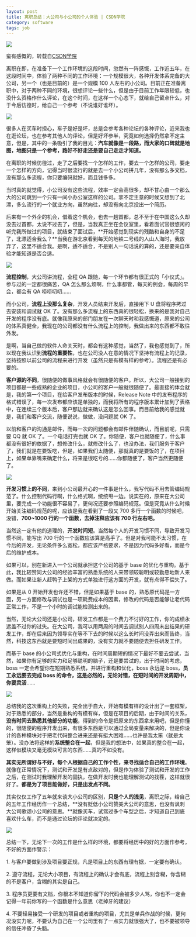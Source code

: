 ```yaml
---
layout: post
title: 离职总结：大公司与小公司的个人体验 | CSDN学院
category: software
tags: job
---
```

![](https://cdn.kelu.org/blog/tags/job.jpg)


蛮有感慨的，转载自[CSDN学院](https://mp.weixin.qq.com/s?__biz=MzA5MjcxNjc2Ng==&mid=2650523843&idx=1&sn=05ffeed4eb38e5992e849e3775e4d4cc)


离职在即，在准备下一个工作环境的这段时间，忽然有一阵感慨，工作近五年，在这段时间中，体验了两种不同的工作环境：一个规模很大，各种开发体系完备的大公司，另一个（也是目前的）是一个规模 100 人左右的小公司。目前正在准备离职中，对于两种不同的环境，很想评论一些什么，但是由于目前工作年限较低，也没什么资格作什么评论，在这个时间，在这样一个心态下，就给自己留点什么，对于今后彷徨时，给自己一个参考（不说谁好谁坏）。

![](https://cdn.kelu.org/blog/2018/01/job1.jpg)

很多人在买车时担心，车子是好是坏，总是会参考各种论坛的各种评论，近来我也在逛论坛，也在参考其他人的评论，但是好坏参半，究竟如何选择仍然拿不定主意，但是，其中的一条吸引了我的目光：**汽车就像是一段路，而大家的口碑就是地图，地图只是一个参考，路好不好走还是要自己走走才知道。**

在离职的时候彷徨过，走了之后要找一个怎样的工作，要去一个怎样的公司，要走一个怎样的方向，记得当时很流行的就是去一个小公司拼几年，没有那么多文档，没有那么多流程，你只要编码就好，而且钱多多。

当时真的就觉得，小公司没有这些流程，效率一定会高很多，却不甘心由一个那么大的公司跳到一个只有一间小办公室这样的公司。拿不定主意的时候又想到了北漂，多么流行的一个就业方向，虽然向往，却没有向北京投出一个简历。

后来有一个外企的机会，借着这个机会，也去一趟首都，总不至于在中国这么久却没去过首都，太说不过去了，但是，当我真正坐在会议室里，看着面试官很悠闲的听完我所做过的项目，就结束了面试后，**开始感觉到现实的残酷和自身的不足了，北漂适合我么？**当我在游北京看到每天的地铁二号线的人山人海时，我放弃了，这里不适合我。是啊，适不适合，不是别人一句话说的算的，还是要亲自体验才能知道是否合适。

![](https://cdn.kelu.org/blog/2018/01/job2.jpg)

**流程控制**，大公司讲流程，全程 QA 跟随，每一个环节都有很正式的「小仪式」。参与过的一定都很痛苦，QA 怎么那么烦啊，什么事都管，每天的例会，每周的早会，都会有 QA 唠唠叨叨……

而小公司，**流程上没那么复杂**，开发人员结束开发后，直接用下 U 盘将程序拷过去安装和调试就 OK 了。没有那么多流程上的东西真的很轻松，换来的是我对自己开发的程序没有底。就像我原来的部门朋友在一次聊天时和我感慨道，原来的公司的体系真健全，我现在的公司都没有什么流程上的控制，我做出来的东西都不敢往外发。

是啊，当自己做的软件人命关天时，都会有这种感觉，当然了，我也感觉到了，所以现在我认识到**流程的重要性**，也在公司没人在意的情况下坚持有流程上的记录，坚持按照以前公司的流程来进行开发（虽然只是有模有样的参考）。流程还是有必要的。

**客户源的不同**，很随便的做事风格就会有很随便的客户。所以，大公司一般接到的项目都是一些成熟的企业的项目，小公司的客户一般就很随便了。最直接的体会就是，我的第一个项目，在给客户发布版本的时候，Release Note 中的发布程序的格式错误了，每一次发布都应该是单独的，而我将所有的程序版本累计加到了表格中，在连续三个版本后，客户那边就来确认这是怎么回事。而目前给我的感觉就是，我们和客户交流，随便说说，做做，没问题就 OK 了。

以前和客户的沟通是邮件，而每一次的问题都会有邮件伴随确认，而目前呢，只需要 QQ 就 OK 了。一个电话打完也就 OK 了。你随便，客户也就随便了，什么事都没有很好的依据了，想修改什么，就修改什么了，也没办法，我们服务于客户了，我们就是在要饭吃，但是，如果我们太随便，那就真的是要饭的了，在项目上，如果单靠嘴来确定什么，将来是很吃亏的……你都随便了，客户当然更随便了。

![](https://cdn.kelu.org/blog/2018/01/job3.jpg)

**开发习惯上的不同**，来到小公司最开心的一件事是什么，我写代码不用去管编码规范了。什么控制代码行啊，什么格式啊，统统甩一边。说实在的，原来在大公司里，要完成一个功能很不容易了，更何况还要参照编码规范。但是究竟从什么时候开始关注编码规范的呢，应该是我在看到了一段又 700 多行一个函数的时候吧，没错，**700~1000 行的一个函数，去掉注释应该有 700 行左右吧。**

当然这一定有他的道理的，**开发时间短**。当然每个人的开发习惯不同，导致开发习惯不同，能写出 700 行的一个函数应该算是高手了。但是对我可能不太习惯，在今后的开发，无论条件多么宽松，都应该严格要求，不是因为代码多好看，而是今后的维护成本。

如果可以，别在新进入一个公司就承担这个公司的基于 base 的优化与重构。基于此，我比较赞同大公司的经验丰富的熟悉系统的人来带领较聪明或较勤恳地新人来做。而如果让新人赶鸭子上架的方式单独进行这方面的开发，就有点得不偿失了。

如果是从 0 开始开发也许还不错，但是如果基于 base 的，熟悉原代码是一方面，另一方面修改与调试也是一项耗费成本的因素，修改的代码是否能够让老代码正常工作，不是一个小时的调试能检测出来的。

当然，无论大公司还是小公司，研发工作都是一个费力不讨好的工作，你的成绩永远盖不过你的过失。在大公司，我可以用两周的时间去调试别人四周未出结果的研发工作，却在后来因为领导实在等不下去的时候以这么长时间没弄出来而告终，当然，科技这东西就是要短时间出成果的，没有实力就不要随便去担任研发工作。

而基于 base 的小公司式优化与重构，在时间周期短的情况下最好不要去尝试，当然，如果你有足够的实力和足够聪明的脑子，还是要尝试的，出于时间的考虑，boss 一定会希望你在短期熟悉系统，并进行重构和优化，boss 永远是 boss，**员工永远要去完成 boss 的命令，这是必然的，无论对错，在短时间的开发周期中，你要灵活**……

![](https://cdn.kelu.org/blog/2018/01/job4.jpg)

总结我的这次重构上的失败，完全出于自大，开始有模有样的设计出了一套框架，对于熟悉的部分，当然是重构的有模有样，但是在项目的后期，由于时间的关系，**没有时间去熟悉其他部分的功能**，得到的命令是把原来的东西拿来用吧，但是你懂的，很随便的程序开发出来，有很多东西是可以通过全局变量来解决的，但是你设计的各种模块对于把老代码整合进来还是有挺大困难……也许是我太笨（就是太笨）。没办法将这样的**系统整合在一起**，但是我的想法中，如果真的整合在一起，这样似模块又毫无模块可言的东西……真的不如没有。

**其实无所谓好与不好，每个人根据自己的工作个性，来寻找适合自己的工作环境**。就像在正常情况下，测试和开发是有点敌对的，但是作为体验了测试和开发的工作之后，在测试时我理解开发的固执，在做开发时我也能理解测试的找茬，这样就很好了。**都是为了项目能做好，只是出发点不同。**

其实仅仅工作了五年就来谈大小公司的区别，**只是个人的浅见**，离职之际，给自己的五年工作经历作一个总结，**没有贬低小公司赞美大公司的意思，也没有讽刺大公司歌颂小公司的意思。**就像买车，试驾过多个车型之后，才知道自己到底喜欢什么车，而不是通过论坛的评论就决定的。

![](https://cdn.kelu.org/blog/2018/01/job5.jpg)

总结一下，无论下一次的工作是什么样的环境，都要将经历中的好的方面作参考，不好的方面作警示：

1\. 与客户要做到涉及项目要正规，凡是项目上的东西有理有据，一定要有确认。

2\. 遵守流程，无论大小项目，有流程上的确认才会有底，流程上别含糊，你含糊的不是客户，含糊的其实是自己。 

3\. 程序员更要有文档，你根本不知道你留下的代码会被多少人骂，你也不一定会记得一年前你写的一个函数是什么意思（老掉牙的建议）

4\. 不要轻易接受一个研发的项目或者重构的项目，尤其是单兵作战的时候，更何况没实力呢，不要认为自己在一个公司里有了一点实力就很强大了，也不要被领导的信任冲昏了头脑。
